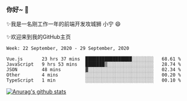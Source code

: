 ### 你好~  👋

✨我是一名刚工作一年的前端开发攻城狮 小宁 😄

✨欢迎来到我的GitHub主页
<!--
**7148505/7148505** is a ✨ _special_ ✨ repository because its `README.md` (this file) appears on your GitHub profile.

Here are some ideas to get you started:

- 🔭 I’m currently working on ...
- 🌱 I’m currently learning ...
- 👯 I’m looking to collaborate on ...
- 🤔 I’m looking for help with ...
- 💬 Ask me about ...
- 📫 How to reach me: ...
- 😄 Pronouns: ...
- ⚡ Fun fact: ...
-->

<!--START_SECTION:waka-->
```text
Week: 22 September, 2020 - 29 September, 2020

Vue.js       23 hrs 37 mins  █████████████████░░░░░░░░   68.61 % 
JavaScript   9 hrs 53 mins   ███████▒░░░░░░░░░░░░░░░░░   28.74 % 
JSON         48 mins         ▓░░░░░░░░░░░░░░░░░░░░░░░░   02.34 % 
Other        4 mins          ░░░░░░░░░░░░░░░░░░░░░░░░░   00.20 % 
TypeScript   1 min           ░░░░░░░░░░░░░░░░░░░░░░░░░   00.10 % 
```
<!--END_SECTION:waka-->

[![Anurag's github stats](https://github-readme-stats.vercel.app/api?username=ZhangNing-debug)](https://github.com/anuraghazra/github-readme-stats)
